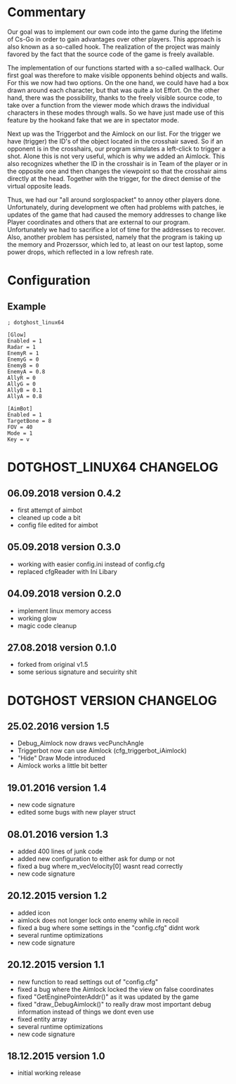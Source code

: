 # Commentary
Our goal was to implement our own code into the game during the lifetime of Cs-Go in order to gain advantages over other players.
This approach is also known as a so-called hook. The realization of the project was mainly favored by the fact that the source code of the game is freely available.

The implementation of our functions started with a so-called wallhack. Our first goal was therefore to make visible opponents behind objects and walls. For this we now had two options. On the one hand, we could have had a box drawn around each character, but that was quite a lot Effort. On the other hand, there was the possibility, thanks to the freely visible source code, to take over a function from the viewer mode which draws the individual characters in these modes through walls. So we have just made use of this feature by the hookand fake that we are in spectator mode.

Next up was the Triggerbot and the Aimlock on our list. For the trigger we have (trigger) the ID's of the object located in the crosshair saved. So if an opponent is in the crosshairs, our program simulates a left-click to trigger a shot. Alone this is not very useful, which is why we added an Aimlock. This also recognizes whether the ID in the crosshair is in Team of the player or in the opposite one and then changes the viewpoint so that the crosshair aims directly at the head.
Together with the trigger, for the direct demise of the virtual opposite leads.

Thus, we had our "all around sorglospacket" to annoy other players done.
Unfortunately, during development we often had problems with patches, ie updates of the game that had caused the memory addresses to change like Player coordinates and others that are external to our program. Unfortunately we had to sacrifice a lot of time for the addresses to recover. Also, another problem has persisted, namely that the program is taking up the memory and Prozerssor, which led to, at least on our test laptop, some power drops, which reflected in a low refresh rate.

# Configuration
## Example
```
; dotghost_linux64

[Glow]
Enabled = 1
Radar = 1
EnemyR = 1
EnemyG = 0
EnemyB = 0
EnemyA = 0.8
AllyR = 0
AllyG = 0
AllyB = 0.1
AllyA = 0.8

[AimBot]
Enabled = 1
TargetBone = 8
FOV = 40
Mode = 1
Key = v
```

# DOTGHOST_LINUX64 CHANGELOG
## 06.09.2018 version 0.4.2
- first attempt of aimbot
- cleaned up code a bit
- config file edited for aimbot

## 05.09.2018 version 0.3.0
- working with easier config.ini instead of config.cfg
- replaced cfgReader with Ini Libary

## 04.09.2018 version 0.2.0
- implement linux memory access
- working glow
- magic code cleanup

## 27.08.2018 version 0.1.0
- forked from original v1.5
- some serious signature and secuirity shit

# DOTGHOST VERSION CHANGELOG
## 25.02.2016 version 1.5
- Debug_Aimlock now draws vecPunchAngle
- Triggerbot now can use Aimlock (cfg_triggerbot_iAimlock)
- "Hide" Draw Mode introduced	
- Aimlock works a little bit better

## 19.01.2016 version 1.4
- new code signature
- edited some bugs with new player struct
  
## 08.01.2016 version 1.3
- added 400 lines of junk code
- added new configuration to either ask for dump or not
- fixed a bug where m_vecVelocity[0] wasnt read correctly
- new code signature

## 20.12.2015 version 1.2
- added icon
- aimlock does not longer lock onto enemy while in recoil
- fixed a bug where some settings in the "config.cfg" didnt work
- several runtime optimizations
- new code signature

## 20.12.2015 version 1.1
- new function to read settings out of "config.cfg"
- fixed a bug where the Aimlock locked the view on false coordinates
- fixed "GetEnginePointerAddr()" as it was updated by the game
- fixed "draw_DebugAimlock()" to really draw most important debug information instead of things we dont even use
- fixed entity array
- several runtime optimizations
- new code signature

## 18.12.2015 version 1.0
- initial working release
